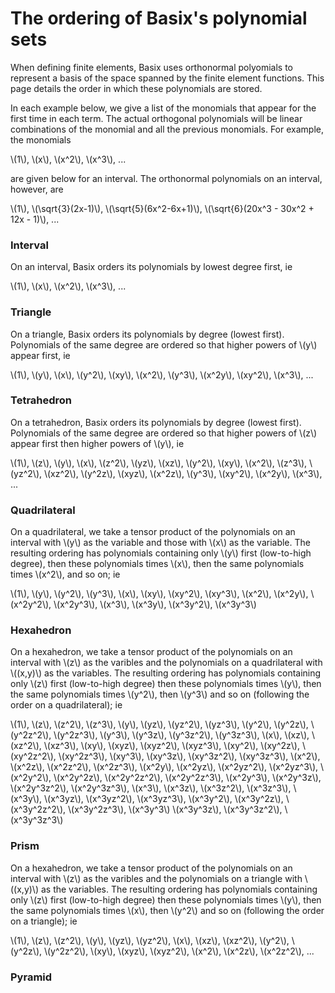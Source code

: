 # The ordering of Basix's polynomial sets
When defining finite elements, Basix uses orthonormal polyomials to represent
a basis of the space spanned by the finite element functions. This page
details the order in which these polynomials are stored.

In each example below, we give a list of the monomials that appear for the
first time in each term. The actual orthogonal polynomials will be linear
combinations of the monomial and all the previous monomials. For example,
the monomials

\\(1\\),
\\(x\\),
\\(x^2\\),
\\(x^3\\),
...

are given below for an interval. The orthonormal polynomials on an interval,
however, are

\\(1\\),
\\(\\sqrt{3}(2x-1)\\),
\\(\\sqrt{5}(6x^2-6x+1)\\),
\\(\\sqrt{6}(20x^3 - 30x^2 + 12x - 1)\\),
...


### Interval
On an interval, Basix orders its polynomials by lowest degree first, ie

\\(1\\),
\\(x\\),
\\(x^2\\),
\\(x^3\\),
...

### Triangle
On a triangle, Basix orders its polynomials by degree (lowest first).
Polynomials of the same degree are ordered so that higher powers of \\(y\\)
appear first, ie

\\(1\\),
\\(y\\),
\\(x\\),
\\(y^2\\),
\\(xy\\),
\\(x^2\\),
\\(y^3\\),
\\(x^2y\\),
\\(xy^2\\),
\\(x^3\\),
...

### Tetrahedron
On a tetrahedron, Basix orders its polynomials by degree (lowest first).
Polynomials of the same degree are ordered so that higher powers of \\(z\\)
appear first then higher powers of \\(y\\), ie

\\(1\\),
\\(z\\),
\\(y\\),
\\(x\\),
\\(z^2\\),
\\(yz\\),
\\(xz\\),
\\(y^2\\),
\\(xy\\),
\\(x^2\\),
\\(z^3\\),
\\(yz^2\\),
\\(xz^2\\),
\\(y^2z\\),
\\(xyz\\),
\\(x^2z\\),
\\(y^3\\),
\\(xy^2\\),
\\(x^2y\\),
\\(x^3\\),
...

### Quadrilateral
On a quadrilateral, we take a tensor product of the polynomials on an
interval with \\(y\\) as the variable and those with \\(x\\) as the variable.
The resulting ordering has polynomials containing only \\(y\\) first
(low-to-high degree), then these polynomials times \\(x\\), then the same
polynomials times \\(x^2\\), and so on; ie

\\(1\\),
\\(y\\),
\\(y^2\\),
\\(y^3\\),
\\(x\\),
\\(xy\\),
\\(xy^2\\),
\\(xy^3\\),
\\(x^2\\),
\\(x^2y\\),
\\(x^2y^2\\),
\\(x^2y^3\\),
\\(x^3\\),
\\(x^3y\\),
\\(x^3y^2\\),
\\(x^3y^3\\)

### Hexahedron
On a hexahedron, we take a tensor product of the polynomials on an interval
with \\(z\\) as the varibles and the polynomials on a quadrilateral with
\\((x,y)\\) as the variables. The resulting ordering has polynomials containing
only \\(z\\) first (low-to-high degree) then these polynomials times \\(y\\),
then the same polynomials times \\(y^2\\), then \\(y^3\\) and so on (following
the order on a quadrilateral); ie

\\(1\\),
\\(z\\),
\\(z^2\\),
\\(z^3\\),
\\(y\\),
\\(yz\\),
\\(yz^2\\),
\\(yz^3\\),
\\(y^2\\),
\\(y^2z\\),
\\(y^2z^2\\),
\\(y^2z^3\\),
\\(y^3\\),
\\(y^3z\\),
\\(y^3z^2\\),
\\(y^3z^3\\),
\\(x\\),
\\(xz\\),
\\(xz^2\\),
\\(xz^3\\),
\\(xy\\),
\\(xyz\\),
\\(xyz^2\\),
\\(xyz^3\\),
\\(xy^2\\),
\\(xy^2z\\),
\\(xy^2z^2\\),
\\(xy^2z^3\\),
\\(xy^3\\),
\\(xy^3z\\),
\\(xy^3z^2\\),
\\(xy^3z^3\\),
\\(x^2\\),
\\(x^2z\\),
\\(x^2z^2\\),
\\(x^2z^3\\),
\\(x^2y\\),
\\(x^2yz\\),
\\(x^2yz^2\\),
\\(x^2yz^3\\),
\\(x^2y^2\\),
\\(x^2y^2z\\),
\\(x^2y^2z^2\\),
\\(x^2y^2z^3\\),
\\(x^2y^3\\),
\\(x^2y^3z\\),
\\(x^2y^3z^2\\),
\\(x^2y^3z^3\\),
\\(x^3\\),
\\(x^3z\\),
\\(x^3z^2\\),
\\(x^3z^3\\),
\\(x^3y\\),
\\(x^3yz\\),
\\(x^3yz^2\\),
\\(x^3yz^3\\),
\\(x^3y^2\\),
\\(x^3y^2z\\),
\\(x^3y^2z^2\\),
\\(x^3y^2z^3\\),
\\(x^3y^3\\)
\\(x^3y^3z\\),
\\(x^3y^3z^2\\),
\\(x^3y^3z^3\\)

### Prism
On a hexahedron, we take a tensor product of the polynomials on an interval
with \\(z\\) as the varibles and the polynomials on a triangle with
\\((x,y)\\) as the variables. The resulting ordering has polynomials containing
only \\(z\\) first (low-to-high degree) then these polynomials times \\(y\\),
then the same polynomials times \\(x\\), then \\(y^2\\) and so on (following
the order on a triangle); ie

\\(1\\),
\\(z\\),
\\(z^2\\),
\\(y\\),
\\(yz\\),
\\(yz^2\\),
\\(x\\),
\\(xz\\),
\\(xz^2\\),
\\(y^2\\),
\\(y^2z\\),
\\(y^2z^2\\),
\\(xy\\),
\\(xyz\\),
\\(xyz^2\\),
\\(x^2\\),
\\(x^2z\\),
\\(x^2z^2\\),
...

### Pyramid
